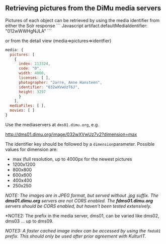 <h2>Retrieving pictures from the DiMu media servers</h2>
Pictures of each object can be retrieved by using the media identifier from either the Solr response
``` Javascript
artifact.defaultMediaIdentifier: "012wWWHgNJLA"
```

or from the detail view (media=>pictures=>identfier)
``` Javascript
media: {
  pictures: [
    {
      index: 113324,
      code: "0",
      width: 4000,
      licenses: [ ],
      photographer: "Jarre, Anne Hansteen",
      identifier: "032wXVwUzT6J",
      height: 3297
      }
    ],
  mediaFiles: [ ],
  movies: [ ]
}
```
Use the mediaservers at `dms01.dimu.org`, e.g.

http://dms01.dimu.org/image/032wXVwUz7v2?dimension=max

The identifier key should be followed by a `dimension`parameter. Possible values for dimension are:
- max (full resolution, up to 4000px for the newest pictures
- 1200x1200
- 800x800
- 600x600
- 400x400
- 250x250

*NOTE: The images are in JPEG format, but served without .jpg suffix. The <b>dms01.dimu.org</b> servers are not CORS enabled. 
The <b>fdms01.dimu.org</b> servers should be CORS enabled, but haven't been tested extensively.*

*NOTE2: The prefix in the media server, dms01, can be varied like dms02, dms03 ... up to dms09.

*NOTE3: A faster cached image index can be accessed by using the `fmds01` prefix. This should only be used after prior agreement with KulturIT.*

